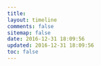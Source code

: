 ```yaml
---
title:
layout: timeline
comments: false
sitemap: false
date: 2016-12-31 18:09:56
updated: 2016-12-31 18:09:56
toc: false
---
```

